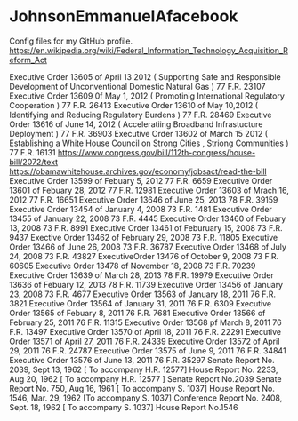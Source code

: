 # JohnsonEmmanuelAfacebook
Config files for my GitHub profile.
https://en.wikipedia.org/wiki/Federal_Information_Technology_Acquisition_Reform_Act

Executive Order 13605 of April 13 2012 ( Supporting Safe and Responsible Development of Unconventional Domestic Natural Gas )
77 F.R. 23107
Executive Order 13609 0f May 1, 2012 ( Promotinig International Regulatory Cooperation )
77 F.R. 26413
Executive Order 13610 of May 10,2012 ( Identifying and Reducing Regulatory Burdens )
77 F.R. 28469
Executive Order 13616 of June 14, 2012 ( Acceleratiing Broadband Infrastucture Deployment )
77 F.R. 36903
Executive Order 13602 of March 15 2012 ( Establishing a White House Council on Strong Cities , Striong Communities )
77 F.R. 16131
https://www.congress.gov/bill/112th-congress/house-bill/2072/text
https://obamawhitehouse.archives.gov/economy/jobsact/read-the-bill
Executive Order 13599 of Febuary 5, 2012 77 F.R. 6659
Executive Order 13601 of Febuary 28, 2012 77 F.R. 12981
Executive Order 13603 of Mrach 16, 2012 77 F.R. 16651
Executive Order 13646 of June 25, 2013 78 F.R. 39159
Executive Order 13454 of January 4, 2008 73 F.R. 1481
Executive Order 13455 of January 22, 2008 73 F.R. 4445
Executive Order 13460 of Febuary 13, 2008 73 F.R. 8991
Executive Order 13461 of Feburuary 15, 2008 73 F.R. 9437
Exective Order 13462 of February 29, 2008 73 F.R. 11805
Executive Order 13466 of June 26, 2008 73 F.R. 36787
Executive Order 13468 of July 24, 2008 73 F.R. 43827
ExecutiveOrder 13476 of October 9, 2008 73 F.R. 60605
Executive Order 13478 of November 18, 2008 73 F.R. 70239
Executive Order 13639 of March 28, 2013 78 F.R. 19979
Executive Order 13636 of Febuary 12, 2013 78 F.R. 11739
Executive Order 13456 of January 23, 2008 73 F.R. 4677
Executive Order 13563 of January 18, 2011 76 F.R. 3821
Executive Order 13564 of January 31, 2011 76 F.R. 6309
Executive Order 13565 of Febuary 8, 2011 76 F.R.  7681
Executive Order 13566 of February 25, 2011 76 F.R. 11315
Executive Order 13568 pf March 8, 2011 76 F.R. 13497
Executive Order 13570 of April 18, 2011 76 F.R. 22291
Executive Order 13571 of April 27, 2011  76 F.R. 24339
Executive Order 13572 of April 29, 2011 76 F.R. 24787
Executive Order 13575 of June 9, 2011 76 F.R. 34841
Executive Order 13576 of June 13, 2011 76 F.R. 35297
Senate Report No. 2039, Sept 13, 1962 [ To accompany H.R. 12577]
House Report No. 2233, Aug 20, 1962 [ To accompany H.R. 12577 ]
                    Senate Report No.2039
Senate Report No. 750, Aug 16, 1961 [ To accompany S. 1037]
House Report No. 1546, Mar. 29, 1962 [To accompany S. 1037]
Conference Report No. 2408, Sept. 18, 1962 [ To accompany S. 1037]
                    House Report No.1546
